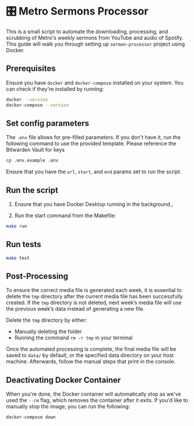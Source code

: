 # 🎛️ Metro Sermons Processor

This is a small script to automate the downloading, processing, and scrubbing of
Metro's weekly sermons from YouTube and audio of Spotify. This guide will walk
you through setting up `sermon-processor` project using Docker.

## Prerequisites

Ensure you have `docker` and `docker-compose` installed on your system. You can
check if they're installed by running:

```bash
docker --version
docker-compose --version
```

## Set config parameters

The `.env` file allows for pre-filled parameters. If you don't have it, run the
following command to use the provided template. Please reference the Bitwarden
Vault for keys

```bash
cp .env.example .env
```

Ensure that you have the `url`, `start`, and `end` params set to run the script.

## Run the script

1. Ensure that you have Docker Desktop running in the background.,

2. Run the start command from the Makefile:

```bash
make run
```

## Run tests

```bash
make test
```

## Post-Processing

To ensure the correct media file is generated each week, it is essential to
delete the `tmp` directory after the current media file has been successfully
created. If the `tmp` directory is not deleted, next week’s media file will use
the previous week’s data instead of generating a new file.

Delete the `tmp` directory by either:

- Manually deleting the folder
- Running the command `rm -r tmp` in your terminal

Once the automated processing is complete, the final media file will be saved to
`data/` by default, or the specified data directory on your host machine.
Afterwards, follow the manual steps that print in the console.

## Deactivating Docker Container

When you're done, the Docker container will automatically stop as we've used the
`--rm` flag, which removes the container after it exits. If you'd like to
manually stop the image, you can run the following:

```bash
docker-compose down
```
